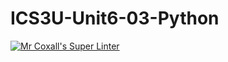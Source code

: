 # ICS3U-Unit6-03-Python

[![Mr Coxall's Super Linter](https://github.com/maliksalem1/ICS3U-Unit6-03-Python/workflows/Mr%20Coxall's%20Super%20Linter/badge.svg)](https://github.com/maliksalem1/ICS3U-Unit6-03-Python/actions/)

